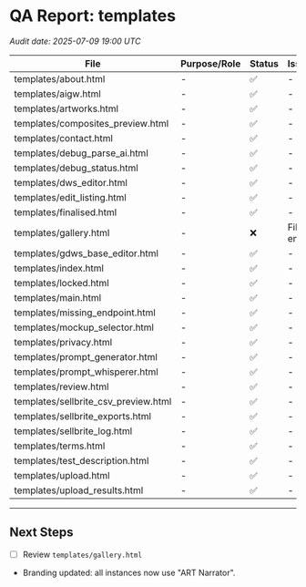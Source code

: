 # QA Report: templates
_Audit date: 2025-07-09 19:00 UTC_

| File | Purpose/Role | Status | Issues |
|------|--------------|--------|--------|
| templates/about.html | - | ✅ | - |
| templates/aigw.html | - | ✅ | - |
| templates/artworks.html | - | ✅ | - |
| templates/composites_preview.html | - | ✅ | - |
| templates/contact.html | - | ✅ | - |
| templates/debug_parse_ai.html | - | ✅ | - |
| templates/debug_status.html | - | ✅ | - |
| templates/dws_editor.html | - | ✅ | - |
| templates/edit_listing.html | - | ✅ | - |
| templates/finalised.html | - | ✅ | - |
| templates/gallery.html | - | ❌ | File is empty |
| templates/gdws_base_editor.html | - | ✅ | - |
| templates/index.html | - | ✅ | - |
| templates/locked.html | - | ✅ | - |
| templates/main.html | - | ✅ | - |
| templates/missing_endpoint.html | - | ✅ | - |
| templates/mockup_selector.html | - | ✅ | - |
| templates/privacy.html | - | ✅ | - |
| templates/prompt_generator.html | - | ✅ | - |
| templates/prompt_whisperer.html | - | ✅ | - |
| templates/review.html | - | ✅ | - |
| templates/sellbrite_csv_preview.html | - | ✅ | - |
| templates/sellbrite_exports.html | - | ✅ | - |
| templates/sellbrite_log.html | - | ✅ | - |
| templates/terms.html | - | ✅ | - |
| templates/test_description.html | - | ✅ | - |
| templates/upload.html | - | ✅ | - |
| templates/upload_results.html | - | ✅ | - |

---
## Next Steps
- [ ] Review `templates/gallery.html`
- Branding updated: all instances now use "ART Narrator".

